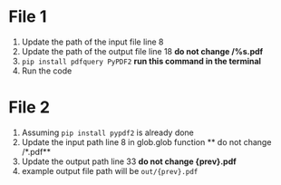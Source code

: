 # File 1

1. Update the path of the input file line 8
1. Update the path of the output file line 18 **do not change /%s.pdf**
1. `pip install pdfquery PyPDF2` **run this command in the terminal**
1. Run the code


# File 2

1. Assuming `pip install pypdf2` is already done
1. Update the input path line 8 in glob.glob function ** do not change /*.pdf**
1. Update the output path line 33 **do not change {prev}.pdf**
1. example output file path will be `out/{prev}.pdf`